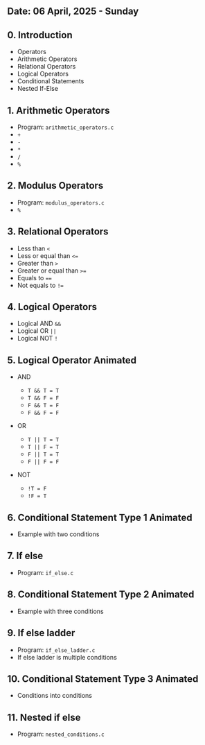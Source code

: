 ## Date: 06 April, 2025 - Sunday

## 0. Introduction
- Operators
- Arithmetic Operators
- Relational Operators
- Logical Operators
- Conditional Statements
- Nested If-Else

## 1. Arithmetic Operators
- Program: `arithmetic_operators.c`
- `+`
- `-`
- `*`
- `/`
- `%`

## 2. Modulus Operators
- Program: `modulus_operators.c`
- `%`

## 3. Relational Operators
- Less than `<`
- Less or equal than `<=`
- Greater than `>`
- Greater or equal than `>=`
- Equals to `==`
- Not equals to `!=`

## 4. Logical Operators
- Logical AND `&&`
- Logical OR `||`
- Logical NOT `!`

## 5. Logical Operator Animated
- AND
    - `T && T = T`
    - `T && F = F`
    - `F && T = F`
    - `F && F = F`

- OR 
    - `T || T = T`
    - `T || F = T`
    - `F || T = T`
    - `F || F = F`

- NOT
    - `!T = F`
    - `!F = T`

## 6. Conditional Statement Type 1 Animated
- Example with two conditions

## 7. If else
- Program: `if_else.c`

## 8. Conditional Statement Type 2 Animated
- Example with three conditions

## 9. If else ladder
- Program: `if_else_ladder.c`
- If else ladder is multiple conditions

## 10. Conditional Statement Type 3 Animated
- Conditions into conditions

## 11. Nested if else
- Program: `nested_conditions.c`